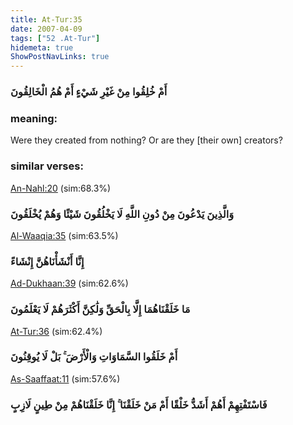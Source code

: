 ```yaml
---
title: At-Tur:35
date: 2007-04-09
tags: ["52 .At-Tur"]
hidemeta: true 
ShowPostNavLinks: true 
---
```

### أَمْ خُلِقُوا مِنْ غَيْرِ شَيْءٍ أَمْ هُمُ الْخَالِقُونَ
### meaning: 
Were they created from nothing? Or are they [their own] creators?
### similar verses: 

[An-Nahl:20](/16/20) (sim:68.3%)

### وَالَّذِينَ يَدْعُونَ مِنْ دُونِ اللَّهِ لَا يَخْلُقُونَ شَيْئًا وَهُمْ يُخْلَقُونَ

[Al-Waaqia:35](/56/35) (sim:63.5%)

### إِنَّا أَنْشَأْنَاهُنَّ إِنْشَاءً

[Ad-Dukhaan:39](/44/39) (sim:62.6%)

### مَا خَلَقْنَاهُمَا إِلَّا بِالْحَقِّ وَلَٰكِنَّ أَكْثَرَهُمْ لَا يَعْلَمُونَ

[At-Tur:36](/52/36) (sim:62.4%)

### أَمْ خَلَقُوا السَّمَاوَاتِ وَالْأَرْضَ ۚ بَلْ لَا يُوقِنُونَ

[As-Saaffaat:11](/37/11) (sim:57.6%)

### فَاسْتَفْتِهِمْ أَهُمْ أَشَدُّ خَلْقًا أَمْ مَنْ خَلَقْنَا ۚ إِنَّا خَلَقْنَاهُمْ مِنْ طِينٍ لَازِبٍ
